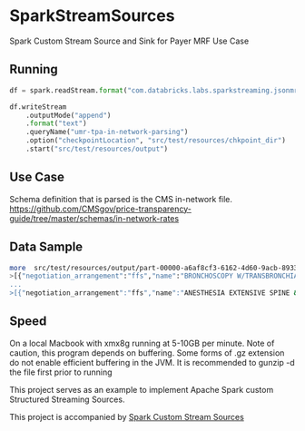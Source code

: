 # SparkStreamSources
Spark Custom Stream Source and Sink for Payer MRF Use Case

## Running

``` python
df = spark.readStream.format("com.databricks.labs.sparkstreaming.jsonmrf.JsonMRFSourceProvider").load("/Users/aaron.zavora//Downloads/umr-tpa-encore-in-network-rates.json")

df.writeStream
    .outputMode("append")
    .format("text")
    .queryName("umr-tpa-in-network-parsing")
    .option("checkpointLocation", "src/test/resources/chkpoint_dir")
    .start("src/test/resources/output")
``` 

## Use Case 

Schema definition that is parsed is the CMS in-network file. https://github.com/CMSgov/price-transparency-guide/tree/master/schemas/in-network-rates

## Data Sample

``` bash
more  src/test/resources/output/part-00000-a6af8cf3-6162-4d60-9acb-8933bac19b8b-c000.txt
>[{"negotiation_arrangement":"ffs","name":"BRONCHOSCOPY W/TRANSBRONCHIAL LUNG BX EACH LOBE","billi
...
>[{"negotiation_arrangement":"ffs","name":"ANESTHESIA EXTENSIVE SPINE & SPINAL CORD","bil

```

## Speed 

On a local Macbook with xmx8g running at 5-10GB per minute. Note of caution, this program depends on buffering. Some forms of .gz extension do not enable efficient buffering in the JVM. It is recommended to gunzip -d the file first prior to running

This project serves as an example to implement Apache Spark custom Structured Streaming Sources. 

This project is accompanied by [Spark Custom Stream Sources](https://hackernoon.com/spark-custom-stream-sources-ec360b8ae240)

